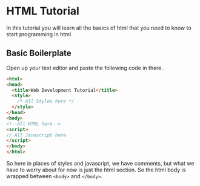 # HTML Tutorial

In this tutorial you will learn all the basics of html that you need to know to start programming in html

## Basic Boilerplate

Open up your text editor and paste the following code in there.

```html
<html>
<head>
  <title>Web Development Tutorial</title>
  <style>
    /* All Styles here */
  </style>
</head>
<body>
<!--All HTML here-->
<script>
// All Javascript here
</script>
</body>
</html>
```

So here in places of styles and javascript, we have comments, but what we have to worry about for now is just the html section. So the html body is wrapped between `<body>` and `</body>`.
